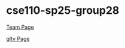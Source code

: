 # cse110-sp25-group28

[Team Page](https://cse110-sp25-group28.github.io/cse110-sp25-group28/admin/team)

[qlty Page](https://qlty.sh/gh/cse110-sp25-group28/projects/cse110-sp25-group28/issues?filters%5Bstatus%5D%5B%5D=open&filters%5Bcategory%5D%5B%5D=Structure&filters%5Bcategory%5D%5B%5D=Duplication)
